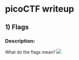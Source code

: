 # picoCTF writeup
## 1) Flags

### Description:
What do the flags mean? ![](C:\Users\saanv\OneDrive\Desktop\flag.png)
